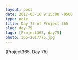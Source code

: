 ```yaml
---
layout: post
date: 2017-03-16 9:15:00 -0500
type: note
title: Day 75 of Project 365
slug: day-75
tags: [Project365, day75]
photo: 365-2017/75.jpg
---
```

(Project365, Day 75)
